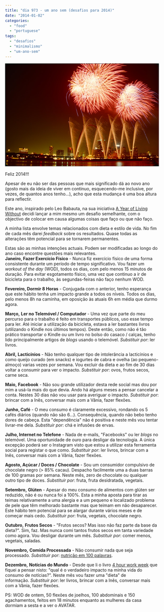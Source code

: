 ```yaml
---
title: "dia 973 - um ano sem (desafios para 2014)"
date: "2014-01-02"
categories: 
  - "food"
  - "portuguese"
tags: 
  - "desafios"
  - "minimalismo"
  - "um-ano-sem"
---
```


[![](images/7022795497_10552e1092_b.jpg)](http://3.bp.blogspot.com/-gXx3p4DM1pU/UsWoyGJDOMI/AAAAAAAAKVk/CWRFxmeRZUw/s1600/7022795497_10552e1092_b.jpg)

  
  
Feliz 2014!!!  
  
Apesar de eu não ser das pessoas que mais significado dá ao novo ano (gosto mais da ideia de viver em continuo, esquecendo-me inclusive, por vezes, de quantos anos tenho...), acho que esta mudança é uma boa altura para reflectir.  
  
Este ano, inspirado pelo Leo Babauta, na sua iniciativa [A Year of Living Without](http://zenhabits.net/without/) decidi lançar a mim mesmo um desafio semelhante, com o objectivo de colocar em causa algumas coisas que faço ou que não faço.  
  
A minha lista envolve temas relacionados com dieta e estilo de vida. No fim de cada mês darei _feedback_ sobre os resultados. Quase todas as alterações têm potencial para se tornarem permanentes.  
  
Estas são as minhas intenções actuais. Podem ser modificadas ao longo do ano caso encontre questões mais relevantes.  
**Janeiro, Fazer Exercício Físico** - Nunca fiz exercício físico de uma forma consistente durante um período de tempo significativo. Vou fazer um _workout of the day_ (WOD), todos os dias, com pelo menos 15 minutos de duração. Para evitar esgotamento físico, uma vez que continuo a ir de bicicleta para o trabalho, às segundas-feiras não faço nenhum WOD.  
  
**Fevereiro, Dormir 8 Horas** - Conjugada com o anterior, tenho esperança que este hábito tenha um impacto grande a todos os níveis. Todos os dias, pelo menos 8h na caminha, em oposição às atuais 6h em média que durmo agora.  
  
**Março,** **Ler no Telemóvel / Computador** - Uma vez que parte do meu percurso para o trabalho é feito em transportes públicos, uso esse tempo para ler. Até iniciar a utilização da bicicleta, estava a ler bastantes livros (utilizando o Kindle nos últimos tempos). Deste então, como não é tão prático transportar o Kindle ou um livro no bolso do casaco / calças, tenho lido principalmente artigos de _blogs_ usando o telemóvel. _Substituir por_: ler livros.  
  
**Abril,** **Lacticínios** - Não tenho qualquer tipo de intolerância a lacticínios e como queijo curado (em snacks) e iogurtes de cabra e ovelha (ao pequeno-almoço) varias vezes por semana. Vou excluir da dieta e ao fim de 30 dias voltar a consumir para ver o impacto. _Substituir por_: ovos, frutos secos, carne seca.  
  
**Maio,** **Facebook** - Não sou grande utilizador desta rede social mas dou por mim a usá-la mais do que devia. Ando há alguns meses a pensar cancelar a conta. Nestes 30 dias não vou usar para averiguar o impacto. _Substituir por_: brincar com a Inês, conversar mais com a Vânia, fazer flexões.  
  
**Junho, Café** - O meu consumo é claramente excessivo, rondando os 5 cafés diários (quando não são 6...). Consequência, quando não bebo tenho dores de cabeça. Esta "dependência" não é positiva e neste mês vou tentar livrar-me dela. _Substituir por_: chá e infusões de ervas.  
  
**Julho, Internet no Telefone** - Nada de e-mails, "Facebooks" ou ler _blogs_ no telemóvel. Uma oportunidade de ouro para desligar da tecnologia. A única excepção poderá ser o Instagram visto que estou a utilizar esta ferramenta social para registar o que como. _Substituir por_: ler livros, brincar com a Inês, conversar mais com a Vânia, fazer flexões.  
  
**Agosto, Açúcar / Doces / Chocolate** - Sou um consumidor compulsivo de chocolate negro (> 85% cacau). Despacho facilmente uma a duas barras de 100 gramas por semana. Neste mês, zero de chocolate ou qualquer outro tipo de doces. _Substituir por_: fruta, fruta desidratada, vegetais.  
  
**Setembro,** **Glúten** - Apesar do meu consumo de alimentos com glúten ser reduzido, não é ou nunca foi a 100%. Esta a minha aposta para tirar as teimas relativamente a uma alergia e a um pequeno e localizado problema de pele que têm melhorado bastante mas que teimam em não desaparecer. Este hábito tem potencial para se alargar durante vários meses e de começar mais cedo. _Substituir por_: fruta, vegetais, chocolate negro.  
  
**Outubro,** **Frutos Secos** \- "Frutos secos? Mas isso não faz parte da base da dieta?". Sim, faz. Mas nunca comi tantos frutos secos em tanta variedade como agora. Vou desligar durante um mês. _Substituir por_: comer menos, vegetais, saladas.  
  
**Novembro,** **Comida Processada** - Não consumir nada que seja processado. _Substituir por_: [nutrição em 100 palavras](http://blog.cozinhadecaverna.com/2012/04/dia-333-nutricao-em-100-palavras.html).  
  
**Dezembro,** **Notícias do Mundo** - Desde que li o livro [4 hour work week](http://www.amazon.com/gp/product/0307465357?ie=UTF8&tag=offsitoftimfe-20&linkCode=as2&camp=1789&creative=390957&creativeASIN=0307465357) que fiquei a pensar nisto: "qual é o verdadeiro impacto na minha vida do consumo de notícias?". Neste mês vou fazer uma "dieta" de informação. _Substituir por_: ler livros, brincar com a Inês, conversar mais com a Vânia, fazer flexões.  
  
PS: WOD de ontem, 50 flexões de joelhos, 100 abdominais e 150 agachamentos, feitos em 18 minutos enquanto as mulheres da casa dormiam a sesta e a ver o AVATAR.
